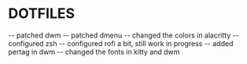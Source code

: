 # DOTFILES

-- patched dwm
-- patched dmenu
-- changed the colors in alacritty
-- configured zsh
-- configured rofi a bit, still work in progress
-- added pertag in dwm
-- changed the fonts in kitty and dwm
